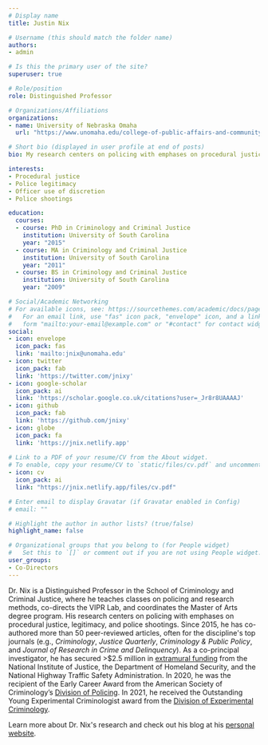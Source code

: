 ```yaml
---
# Display name
title: Justin Nix

# Username (this should match the folder name)
authors:
- admin

# Is this the primary user of the site?
superuser: true

# Role/position
role: Distinguished Professor

# Organizations/Affiliations
organizations:
- name: University of Nebraska Omaha
  url: "https://www.unomaha.edu/college-of-public-affairs-and-community-service/criminology-and-criminal-justice/about-us/justin-nix.php"

# Short bio (displayed in user profile at end of posts)
bio: My research centers on policing with emphases on procedural justice, legitimacy, and police shootings. 

interests:
- Procedural justice
- Police legitimacy
- Officer use of discretion
- Police shootings

education:
  courses:
  - course: PhD in Criminology and Criminal Justice
    institution: University of South Carolina
    year: "2015"
  - course: MA in Criminology and Criminal Justice
    institution: University of South Carolina
    year: "2011"
  - course: BS in Criminology and Criminal Justice
    institution: University of South Carolina
    year: "2009"

# Social/Academic Networking
# For available icons, see: https://sourcethemes.com/academic/docs/page-builder/#icons
#   For an email link, use "fas" icon pack, "envelope" icon, and a link in the
#   form "mailto:your-email@example.com" or "#contact" for contact widget.
social:
- icon: envelope
  icon_pack: fas
  link: 'mailto:jnix@unomaha.edu'
- icon: twitter
  icon_pack: fab
  link: 'https://twitter.com/jnixy'
- icon: google-scholar
  icon_pack: ai
  link: 'https://scholar.google.co.uk/citations?user=_Jr8r8UAAAAJ'
- icon: github
  icon_pack: fab
  link: 'https://github.com/jnixy'
- icon: globe
  icon_pack: fa
  link: 'https://jnix.netlify.app'
  
# Link to a PDF of your resume/CV from the About widget.
# To enable, copy your resume/CV to `static/files/cv.pdf` and uncomment the lines below.
- icon: cv
  icon_pack: ai
  link: "https://jnix.netlify.app/files/cv.pdf"

# Enter email to display Gravatar (if Gravatar enabled in Config)
# email: ""

# Highlight the author in author lists? (true/false)
highlight_name: false

# Organizational groups that you belong to (for People widget)
#   Set this to `[]` or comment out if you are not using People widget.
user_groups:
- Co-Directors
---
```


Dr. Nix is a Distinguished Professor in the School of Criminology and Criminal Justice, where he teaches classes on policing and research methods, co-directs the VIPR Lab, and coordinates the Master of Arts degree program. His research centers on policing with emphases on procedural justice, legitimacy, and police shootings. Since 2015, he has co-authored more than 50 peer-reviewed articles, often for the discipline's top journals (e.g., *Criminology*, *Justice Quarterly*, *Criminology & Public Policy*, and *Journal of Research in Crime and Delinquency*). As a co-principal investigator, he has secured >$2.5 million in [extramural funding](https://jnix.netlify.app/project/) from the National Institute of Justice, the Department of Homeland Security, and the National Highway Traffic Safety Administration. In 2020, he was the recipient of the Early Career Award from the American Society of Criminology’s [Division of Policing](https://ascpolicing.org/). In 2021, he received the Outstanding Young Experimental Criminologist award from the [Division of Experimental Criminology](https://www.experimentalcrim.org/decaec2020awards).

Learn more about Dr. Nix's research and check out his blog at his [personal website](https://jnix.netlify.app). 